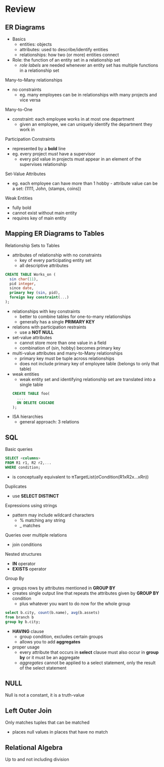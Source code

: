 # Review
## ER Diagrams
  - Basics
    - entities: objects
    - attributes: used to describe/identify entities
    - relationships: how two (or more) entities connect
  - Role: the function of an entity set in a relationship set
    - *role labels* are needed whenever an entity set has multiple functions in a relationship set

Many-to-Many relationships
  - no constraints
    - eg. many employees can be in relationships with many projects and vice versa

Many-to-One
  - constraint: each employee works in at most one department
    - given an employee, we can uniquely identify the department they work in

Participation Constraints
  - represented by a **bold** line
  - eg. every project *must* have a supervisor
    - every pid value in projects must appear in an element of the supervises relationship

Set-Value Attributes
  -  eg. each employee can have more than 1 hobby
    - attribute value can be a set: (1111, John, (stamps, coins))

Weak Entities
  - fully bold
  - cannot exist without main entity
  - requires key of main entity

## Mapping ER Diagrams to Tables
Relationship Sets to Tables
  - attributes of relationship with no constraints
    - key of every participating entity set
    - all descriptive attributes
  ```sql
  CREATE TABLE Works_on (
    sin char(11),
    pid integer,
    since date,
    primary key (sin, pid),
    foreign key constraint(...)
  );
  ```
  - relationships with key constraints
    - better to combine tables for one-to-many relationships
    - generally has a single **PRIMARY KEY**
  - relations with participation restraints
    - use a **NOT NULL**    
  - set-value attributes
    - cannot store more than one value in a field
    - combination of (sin, hobby) becomes primary key        
  - multi-value attributes and many-to-Many relationships
    - primary key must be tuple across relationships
    - does not include primary key of employee table (belongs to only that table)
  - weak entities
    - weak entity set and identifying relationship set are translated into a single table
    ```sql
    CREATE TABLE foo(
      ....
      ON DELETE CASCADE
    );
    ```
  - ISA hierarchies
    - general approach: 3 relations

## SQL
Basic queries
  ```sql
  SELECT <columns>
  FROM R1 r1, R2 r2,...
  WHERE condition;
  ```
  - is conceptually equivalent to
      πTargetList(σCondition(R1xR2x...xRn))

Duplicates
  - use **SELECT DISTINCT**

Expressions using strings
  - pattern may include wildcard characters
    - % matching any string
    - _ matches

Queries over multiple relations
  - join conditions

Nested structures
  - **IN** operator
  - **EXISTS** operator

Group By
  - groups rows by attributes mentioned in **GROUP BY**
  - creates single output line that repeats the attributes given by **GROUP BY** condition
    - plus whatever you want to do now for the whole group
  ```sql
  select b.city, count(b.name), avg(b.assets)
  from branch b
  group by b.city;
  ```
  - **HAVING** clause
    - group condition, excludes certain groups
    - allows you to add **aggregates**
  - proper usage
    - every attribute that occurs in **select** clause must also occur in **group by** or it must be an aggregate
    - *aggregates* cannot be applied to a select statement, only the result of the select statement

## NULL
Null is not a constant, it is a truth-value

## Left Outer Join
Only matches tuples that can be matched
  - places null values in places that have no match

## Relational Algebra
Up to and not including division
